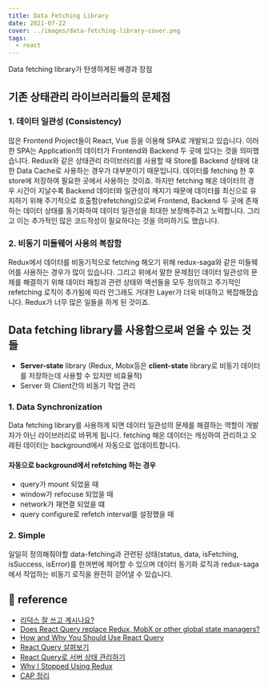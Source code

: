 ```yaml
---
title: Data Fetching Library
date: 2021-07-22
cover: ../images/data-fetching-library-cover.png
tags:
  - react
---
```


Data fetching library가 탄생하게된 배경과 장점

<!--truncate-->

## 기존 상태관리 라이브러리들의 문제점

### 1. 데이터 일관성 (Consistency)

많은 Frontend Project들이 React, Vue 등을 이용해 SPA로 개발되고 있습니다. 이러한 SPA는 Application의 데이터가 Frontend와 Backend 두 곳에 있다는 것을 의미했습니다. Redux와 같은 상태관리 라이브러리를 사용할 때 Store를 Backend 상태에 대한 Data Cache로 사용하는 경우가 대부분이기 때문입니다. 데이터를 fetching 한 후 store에 저장하여 필요한 곳에서 사용하는 것이죠. 하지만 fetching 해온 데이터의 경우 시간이 지날수록 Backend 데이터와 일관성이 깨지기 때문에 데이터를 최신으로 유지하기 위해 주기적으로 호출함(refetching)으로써 Frontend, Backend 두 곳에 존재하는 데이터 상태를 동기화하여 데이터 일관성을 최대한 보장해주려고 노력합니다. 그리고 이는 추가적인 많은 코드작성이 필요하다는 것을 의미하기도 했습니다.

### 2. 비동기 미들웨어 사용의 복잡함

Redux에서 데이터를 비동기적으로 fetching 해오기 위해 redux-saga와 같은 미들웨어를 사용하는 경우가 많이 있습니다. 그리고 위에서 말한 문제점인 데이터 일관성의 문제를 해결하기 위해 데이터 패칭과 관련 상태와 액션들을 모두 정의하고 주기적인 refetching 로직이 추가됨에 따라 안그래도 거대한 Layer가 더욱 비대하고 복잡해졌습니다. Redux가 너무 많은 일들을 하게 된 것이죠.

## Data fetching library를 사용함으로써 얻을 수 있는 것들

- **Server-state** library (Redux, Mobx등은 **client-state** library로 비동기 데이터를 저장하는데 사용할 수 있지만 비효율적)
- Server 와 Client간의 비동기 작업 관리

### 1. Data Synchronization

Data fetching library를 사용하게 되면 데이터 일관성의 문제를 해결하는 역할이 개발자가 아닌 라이브러리로 바뀌게 됩니다. fetching 해온 데이터는 캐싱하여 관리하고 오래된 데이터는 background에서 자동으로 업데이트합니다.

#### 자동으로 background에서 refetching 하는 경우

- query가 mount 되었을 때
- window가 refocuse 되었을 때
- network가 재연결 되었을 떄
- query configure로 refetch interval를 설정했을 때

### 2. Simple

일일히 정의해줘야할 data-fetching과 관련된 상태(status, data, isFetching, isSuccess, isError)를 한꺼번에 제어할 수 있으며 데이터 동기화 로직과 redux-saga에서 작업하는 비동기 로직을 완전히 걷어낼 수 있습니다.

## 📌 reference

- [리덕스 잘 쓰고 계시나요?](https://ridicorp.com/story/how-to-use-redux-in-ridi/)
- [Does React Query replace Redux, MobX or other global state managers?](https://react-query.tanstack.com/guides/does-this-replace-client-state)
- [How and Why You Should Use React Query](https://blog.bitsrc.io/how-to-start-using-react-query-4869e3d5680d)
- [React Query 살펴보기](https://maxkim-j.github.io/posts/react-query-preview)
- [React Query로 서버 상태 관리하기](https://blog.rhostem.com/posts/2021-02-01T00:00:00.000Z)
- [Why I Stopped Using Redux](https://dev.to/g_abud/why-i-quit-redux-1knl)
- [CAP 정리](https://ko.wikipedia.org/wiki/CAP_%EC%A0%95%EB%A6%AC)
